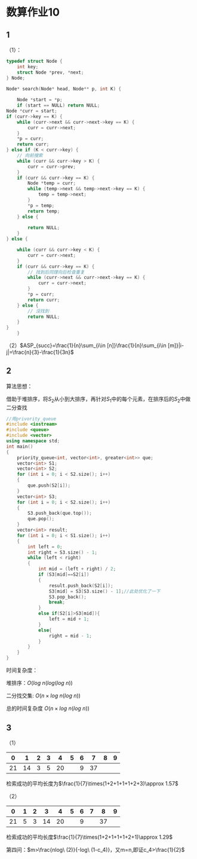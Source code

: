 # 数算作业10

## 1

（1）：



```cpp
typedef struct Node {
    int key;
    struct Node *prev, *next;
} Node;

Node* search(Node* head, Node** p, int K) {
  
    Node *start = *p;
    if (start == NULL) return NULL; 
Node *curr = start;
if (curr->key == K) {
    while (curr->next && curr->next->key == K) {
        curr = curr->next;
    }
    *p = curr;
    return curr;
} else if (K < curr->key) {
    // 向前搜索
    while (curr && curr->key > K) {
        curr = curr->prev;
    }
    if (curr && curr->key == K) {
        Node *temp = curr;
        while (temp->next && temp->next->key == K) {
            temp = temp->next;
        }
        *p = temp;
        return temp;
    } else {
   
        return NULL;
    }
} else {

    while (curr && curr->key < K) {
        curr = curr->next;
    }
    if (curr && curr->key == K) {
        // 找到后同理向后检查重复
        while (curr->next && curr->next->key == K) {
            curr = curr->next;
        }
        *p = curr;
        return curr;
    } else {
        // 没找到
        return NULL;
    }
}
    }
```




（2）$ASP_{succ}=\frac{1}{n}\sum_{i\in [n]}\frac{1}{n}\sum_{i\in [m]}|i-j|=\frac{n}{3}-\frac{1}{3n}$

## 2

算法思想：

借助于堆排序，将$S_{2}$从小到大排序，再针对$S_1$中的每个元素，在排序后的$S_2$中做二分查找

```cpp
//用privority_queue
#include <iostream>
#include <queue>
#include <vector>
using namespace std;
int main()
{
    priority_queue<int, vector<int>, greater<int>> que;
    vector<int> S1;
    vector<int> S2;
    for (int i = 0; i < S2.size(); i++)
    {
        que.push(S2[i]);
    }
    vector<int> S3;
    for (int i = 0; i < S2.size(); i++)
    {
        S3.push_back(que.top());
        que.pop();
    }
    vector<int> result;
    for (int i = 0; i < S1.size(); i++)
    {
        int left = 0;
        int right = S3.size() - 1;
        while (left < right)
        {
            int mid = (left + right) / 2;
            if (S3[mid]==S2[i])
            {
                result.push_back(S2[i]);
                S3[mid] = S3[S3.size() - 1];//此处优化了一下
                S3.pop_back();
                break;
            }
            else if(S2[i]>S3[mid]){
                left = mid + 1;
            }
            else{
                right = mid - 1;
            }
        }
    }
}
```

时间复杂度：

堆排序：$O(log\ n (log(log\ n))$

二分找交集: $O(n\times log\ n(log\ n))$

总的时间复杂度 $O(n\times log\ n(log\ n))$

## 3

（1）

| 0    | 1    | 2    | 3    | 4    | 5    | 6    | 7    | 8    | 9    |
| ---- | ---- | ---- | ---- | ---- | ---- | ---- | ---- | ---- | ---- |
| 21   | 14   | 3    | 5    | 20   |      | 9    | 37   |      |      |

检索成功的平均长度为$\frac{1}{7}\times(1+2+1+1+1+2+3)\approx 1.57$

（2）

| 0    | 1    | 2    | 3    | 4    | 5    | 6    | 7    | 8    | 9    |
| ---- | ---- | ---- | ---- | ---- | ---- | ---- | ---- | ---- | ---- |
| 21   | 5    | 3    | 14   | 20   |      | 9    |      | 37   |      |

检索成功的平均长度$\frac{1}{7}\times(1+2+1+1+1+2+1)\approx 1.29$

第四问：$m>\frac{nlog\ (2)}{-log\ (1-c_4)}，又m=n,即证c_4>\frac{1}{2}$
